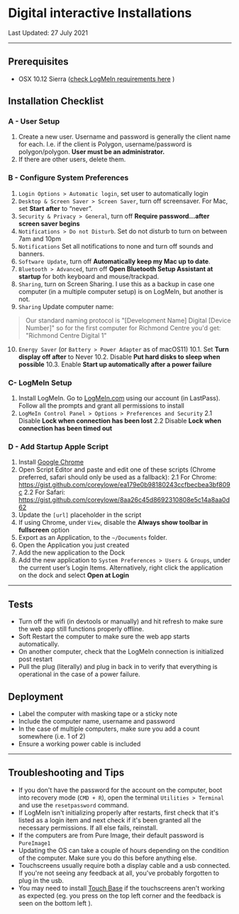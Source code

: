 # Digital interactive Installations

Last Updated: 27 July 2021

---

## Prerequisites
- OSX 10.12 Sierra ([check LogMeIn requirements here](https://documentation.logmein.com/webhelp/EN/LogMeInGetStart/LogMeIn/c_lmi_systemrequirements_host.html) )

## Installation Checklist

### A - User Setup
1. Create a new user. Username and password is generally the client name for each. I.e. if the client is Polygon, username/password is polygon/polygon. **User must be an administrator.**
2. If there are other users, delete them.

### B - Configure System Preferences
1. `Login Options > Automatic login`, set user to automatically login
2. `Desktop & Screen Saver > Screen Saver`, turn off screensaver. For Mac, set **Start after** to “never”.
3. `Security & Privacy > General`, turn off **Require password...after screen saver begins**
4. `Notifications > Do not Disturb`. Set do not disturb to turn on between 7am and 10pm
5. `Notifications` Set all notifications to none and turn off sounds and banners. 
6. `Software Update`, turn off  **Automatically keep my Mac up to date**.
7. `Bluetooth > Advanced`, turn off **Open Bluetooth Setup Assistant at startup** for both keyboard and mouse/trackpad.
8. `Sharing`, turn on Screen Sharing. I use this as a backup in case one computer (in a multiple computer setup) is on LogMeIn, but another is not. 
9. `Sharing` Update computer name:
>  Our standard naming protocol is "[Development Name] Digital [Device Number]" so for the first computer for Richmond Centre you'd get: "Richmond Centre Digital 1"
10. `Energy Saver` (or `Battery > Power Adapter` as of macOS11)
  10.1. Set **Turn display off after** to Never
  10.2. Disable **Put hard disks to sleep when possible**
  10.3. Enable **Start up automatically after a power failure**

### C- LogMeIn Setup
1. Install LogMeIn. Go to [LogMeIn.com](https://logmein.com) using our account (in LastPass). Follow all the prompts and grant all permissions to install
2. `LogMeIn Control Panel > Options > Preferences and Security`
  2.1 Disable **Lock when connection has been lost** 
  2.2 Disable **Lock when connection has been timed out**	

### D - Add Startup Apple  Script
1. Install [Google Chrome](https://www.google.com/intl/en_ca/chrome/)
2. Open Script Editor and paste and edit one of these scripts (Chrome preferred, safari should only be used as a fallback):
	2.1 For Chrome: https://gist.github.com/coreylowe/ea179e0b98180243ccfbecbea3bf809c
	2.2 For Safari: https://gist.github.com/coreylowe/8aa26c45d8692310808e5c14a8aa0d62
3. Update the `[url]` placeholder in the script
4. If using Chrome, under `View`, disable the **Always show toolbar in fullscreen** option
5. Export as an Application, to the `~/Documents` folder.
6. Open the Application you just created 
7. Add the new application to the Dock
8. Add the new application to `System Preferences > Users & Groups`, under the current user’s Login Items. Alternatively, right click the application on the dock and select **Open at Login**

---
## Tests
- Turn off the wifi (in devtools or manually) and hit refresh to make sure the web app still functions properly offline.
- Soft Restart the computer to make sure the web app starts automatically.
- On another computer, check that the LogMeIn connection is initialized post restart
- Pull the plug (literally) and plug in back in to verify that everything is operational in the case of a power failure.


## Deployment
- Label the computer with masking tape or a sticky note
- Include the computer name, username and password
- In the case of multiple computers, make sure you add a count somewhere (i.e. 1 of 2) 
- Ensure a working power cable is included

---

## Troubleshooting and Tips
- If you don't have the password for the account on the computer, boot into recovery mode (`CMD + R`), open the terminal `Utilities > Terminal` and use the `resetpassword` command. 
- If LogMeIn isn't initializing properly after restarts, first check that it's listed as a login item and next check if it's been granted all the necessary permissions. If all else fails, reinstall. 
- If the computers are from Pure Image, their default password is `PureImage1`
- Updating the OS can take a couple of hours depending on the condition of the computer. Make sure you do this before anything else.
- Touchscreens usually require both a display cable and a usb connected. If you're not seeing any feedback at all, you've probably forgotten to plug in the usb.
- You may need to install [Touch Base](https://www.touch-base.com/) if the touchscreens aren't working as expected (eg. you press on the top left corner and the feedback is seen on the bottom left ).
